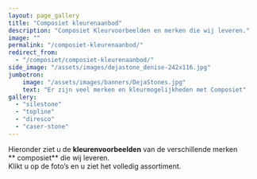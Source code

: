 ```yaml
---
layout: page_gallery
title: "Composiet kleurenaanbod"
description: "Composiet Kleurvoorbeelden en merken die wij leveren."
image: ""
permalink: "/composiet-kleurenaanbod/"
redirect_from:
  - "/composiet/composiet-kleurenaanbod/"
side_image: "/assets/images/dejastone_denise-242x116.jpg"
jumbotron:
    image: "/assets/images/banners/DejaStones.jpg"
    text: "Er zijn veel merken en kleurmogelijkheden met Composiet"  
gallery: 
  - "silestone" 
  - "topline" 
  - "diresco"      
  - "caser-stone"  
---
```

Hieronder ziet u de **kleurenvoorbeelden** van de verschillende merken ** composiet** die wij leveren.  
Klikt u op de foto’s en u ziet het volledig assortiment.